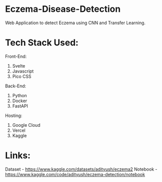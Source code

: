 # Eczema-Disease-Detection
Web Application to detect Eczema using CNN and Transfer Learning.


# Tech Stack Used:
Front-End:
1. Svelte
2. Javascript
3. Pico CSS

Back-End:
1. Python
2. Docker
3. FastAPI
   
Hosting:
1. Google Cloud
2. Vercel
3. Kaggle

# Links:
Dataset - https://www.kaggle.com/datasets/adityush/eczema2
Notebook - https://www.kaggle.com/code/adityush/eczema-detection/notebook
